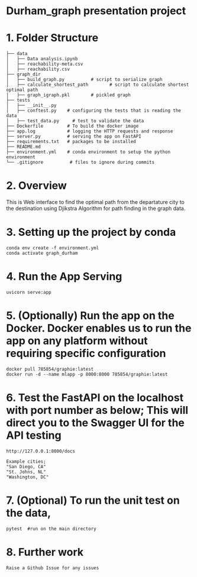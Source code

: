 # Durham_graph presentation project

# 1. Folder Structure

```
├── data
│   ├── Data analysis.ipynb  
│   ├── reachability-meta.csv
│   ├── reachability.csv   
├── graph_dir
│   ├── build_graph.py          # script to serialize graph
│   ├── calculate_shortest_path        # script to calculate shortest optimal path
│   ├── graph_igraph.pkl        # pickled graph
├── tests
│   ├── __init__.py
│   ├── conftest.py    # configuring the tests that is reading the data 
│   ├── test_data.py     # test to validate the data
├── Dockerfile         # To build the docker image
├── app.log            # logging the HTTP requests and response
├── server.py          # serving the app on FastAPI
├── requirements.txt   # packages to be installed
├── README.md          
├── environment.yml    # conda environment to setup the python environment
└── .gitignore          # files to ignore during commits
```


# 2. Overview

This is Web interface to find the optimal path from the departature city to the destination using Djikstra Algorithm for path finding in the graph data. 

# 3. Setting up the project by conda

```
conda env create -f environment.yml
conda activate graph_durham
```


# 4. Run the App Serving

``` 
uvicorn serve:app
```

# 5. (Optionally) Run the app on the Docker. Docker enables us to run the app on any platform without requiring specific configuration

```
docker pull 785854/graphie:latest
docker run -d --name mlapp -p 8000:8000 785854/graphie:latest
```

# 6. Test the FastAPI on the localhost with port number as below; This will direct you to the Swagger UI for the API testing

```
http://127.0.0.1:8000/docs

Example cities;
"San Diego, CA"
"St. Johns, NL"
"Washington, DC"
```

# 7. (Optional) To run the unit test on the data, 
```
pytest  #run on the main directory
```

# 8. Further work
`Raise a Github Issue for any issues`
